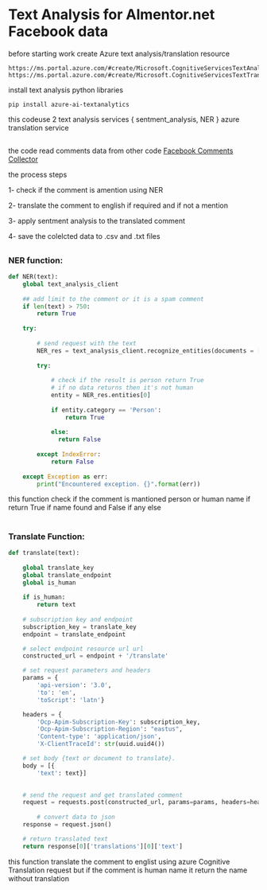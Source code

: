 # Text Analysis for Almentor.net Facebook data

before starting work create Azure text analysis/translation resource
```
https://ms.portal.azure.com/#create/Microsoft.CognitiveServicesTextAnalytics
https://ms.portal.azure.com/#create/Microsoft.CognitiveServicesTextTranslation
```

install text analysis python libraries 

```
pip install azure-ai-textanalytics
```


this codeuse 2 text analysis services { sentment_analysis, NER } 
azure translation service

## 
the code read comments data from other code  [Facebook Comments Collector](https://github.com/HossamAbdelraof/Facebook-Comments-Colelctor)

the process steps

1- check if the comment is amention using NER

2- translate the comment to english if required and if not a mention

3- apply sentment analysis to the translated comment

4- save the colelcted data to .csv and .txt files
##

### NER function:

```python
def NER(text):
    global text_analysis_client
    
    ## add limit to the comment or it is a spam comment
    if len(text) > 750:
        return True
    
    try:
        
        # send request with the text
        NER_res = text_analysis_client.recognize_entities(documents = [text])[0]
        
        try:
        
            # check if the result is person return True
            # if no data returns then it's not human
            entity = NER_res.entities[0]
            
            if entity.category == 'Person':
                return True
                
            else:
              return False
              
        except IndexError:
            return False
        
    except Exception as err:
        print("Encountered exception. {}".format(err))
```

this function check if the comment is mantioned person or human name 
if return True if name found and False if any else

#
### Translate Function:

```python
def translate(text):
    
    global translate_key
    global translate_endpoint
    global is_human
    
    if is_human:
        return text
     
    # subscription key and endpoint
    subscription_key = translate_key
    endpoint = translate_endpoint   

    # select endpoint resource url url
    constructed_url = endpoint + '/translate'

    # set request parameters and headers
    params = {
        'api-version': '3.0',
        'to': 'en',
        'toScript': 'latn'}  

    headers = {
        'Ocp-Apim-Subscription-Key': subscription_key,
        'Ocp-Apim-Subscription-Region': "eastus",
        'Content-type': 'application/json',
        'X-ClientTraceId': str(uuid.uuid4())

    # set body {text or document to translate}.
    body = [{
        'text': text}]

    
    # send the request and get translated comment
    request = requests.post(constructed_url, params=params, headers=headers, json=body)
    
        # convert data to json
    response = request.json()

    # return translated text
    return response[0]['translations'][0]['text']
```

this function translate the comment to englist using azure Cognitive Translation request 
but if the comment is human name it return the name without translation























